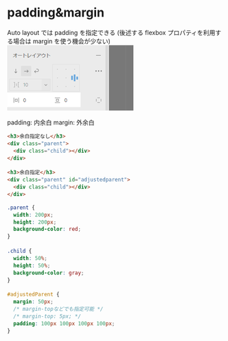 # padding&margin

Auto layout では padding を指定できる
(後述する flexbox プロパティを利用する場合は margin を使う機会が少ない)
![paddingMargin](./img/paddingMargin.png)

padding: 内余白
margin: 外余白

```html
<h3>余白指定なし</h3>
<div class="parent">
  <div class="child"></div>
</div>

<h3>余白指定</h3>
<div class="parent" id="adjustedparent">
  <div class="child"></div>
</div>
```

```css
.parent {
  width: 200px;
  height: 200px;
  background-color: red;
}

.child {
  width: 50%;
  height: 50%;
  background-color: gray;
}

#adjustedParent {
  margin: 50px;
  /* margin-topなどでも指定可能 */
  /* margin-top: 5px; */
  padding: 100px 100px 100px 100px;
}
```
